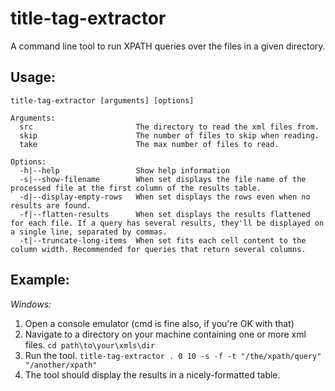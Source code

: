 # title-tag-extractor
A command line tool to run XPATH queries over the files in a given directory.

## Usage: 

`title-tag-extractor [arguments] [options]`

```
Arguments:
  src                       The directory to read the xml files from.
  skip                      The number of files to skip when reading.
  take                      The max number of files to read.

Options:
  -h|--help                 Show help information
  -s|--show-filename        When set displays the file name of the processed file at the first column of the results table.
  -d|--display-empty-rows   When set displays the rows even when no results are found.
  -f|--flatten-results      When set displays the results flattened for each file. If a query has several results, they'll be displayed on a single line, separated by commas.
  -t|--truncate-long-items  When set fits each cell content to the column width. Recommended for queries that return several columns.
```

## Example:

*Windows:*
1. Open a console emulator (cmd is fine also, if you're OK with that)
2. Navigate to a directory on your machine containing one or more xml files.
   `cd path\to\your\xmls\dir`
3. Run the tool.
   `title-tag-extractor . 0 10 -s -f -t "/the/xpath/query" "/another/xpath"`
4. The tool should display the results in a nicely-formatted table.
